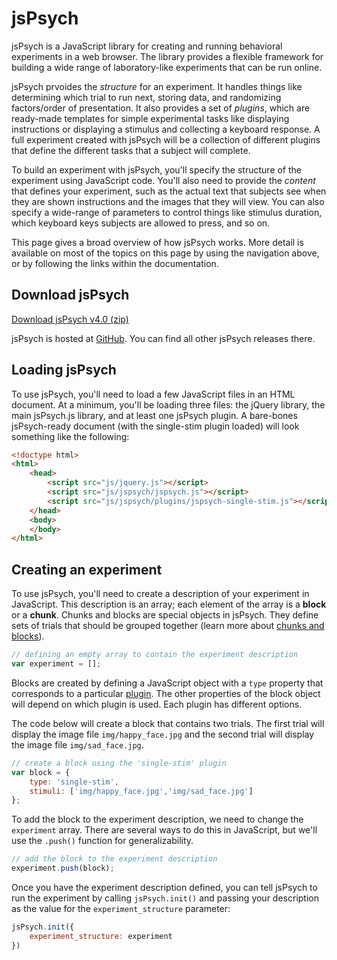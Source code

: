 # jsPsych 

jsPsych is a JavaScript library for creating and running behavioral experiments in a web browser. The library provides a flexible framework for building a wide range of laboratory-like experiments that can be run online. 

jsPsych prvoides the *structure* for an experiment. It handles things like determining which trial to run next, storing data, and randomizing factors/order of presentation. It also provides a set of *plugins*, which are ready-made templates for simple experimental tasks like displaying instructions or displaying a stimulus and collecting a keyboard response. A full experiment created with jsPsych will be a collection of different plugins that define the different tasks that a subject will complete. 

To build an experiment with jsPsych, you'll specify the structure of the experiment using JavaScript code. You'll also need to provide the *content* that defines your experiment, such as the actual text that subjects see when they are shown instructions and the images that they will view. You can also specify a wide-range of parameters to control things like stimulus duration, which keyboard keys subjects are allowed to press, and so on.

This page gives a broad overview of how jsPsych works. More detail is available on most of the topics on this page by using the navigation above, or by following the links within the documentation.

## Download jsPsych

<a href="https://github.com/jodeleeuw/jsPsych/archive/v4.0.zip" class="btn btn-primary" role="button">Download jsPsych v4.0 (zip)</a>

jsPsych is hosted at [GitHub](http://github.com/jodeleeuw/jsPsych). You can find all other jsPsych releases there.

## Loading jsPsych

To use jsPsych, you'll need to load a few JavaScript files in an HTML document. At a minimum, you'll be loading three files: the jQuery library, the main jsPsych.js library, and at least one jsPsych plugin. A bare-bones jsPsych-ready document (with the single-stim plugin loaded) will look something like the following:

```html
<!doctype html>
<html>
	<head>
		<script src="js/jquery.js"></script>
		<script src="js/jspsych/jspsych.js"></script>
		<script src="js/jspsych/plugins/jspsych-single-stim.js"></script>
	</head>
	<body>
	</body>
</html>
```

## Creating an experiment

To use jsPsych, you'll need to create a description of your experiment in JavaScript. This description is an array; each element of the array is a **block** or a **chunk**. Chunks and blocks are special objects in jsPsych. They define sets of trials that should be grouped together (learn more about [chunks and blocks](features/chunks-blocks-trials.md)).

```javascript
// defining an empty array to contain the experiment description
var experiment = [];
```

Blocks are created by defining a JavaScript object with a `type` property that corresponds to a particular [plugin](plugins/overview.md). The other properties of the block object will depend on which plugin is used. Each plugin has different options.

The code below will create a block that contains two trials. The first trial will display the image file `img/happy_face.jpg` and the second trial will display the image file `img/sad_face.jpg`.

```javascript
// create a block using the 'single-stim' plugin
var block = {
	type: 'single-stim',
	stimuli: ['img/happy_face.jpg','img/sad_face.jpg']
};
```

To add the block to the experiment description, we need to change the `experiment` array. There are several ways to do this in JavaScript, but we'll use the `.push()` function for generalizability.

```javascript
// add the block to the experiment description
experiment.push(block);
```
 
Once you have the experiment description defined, you can tell jsPsych to run the experiment by calling `jsPsych.init()` and passing your description as the value for the `experiment_structure` parameter:

```javascript
jsPsych.init({
	experiment_structure: experiment
})
```

